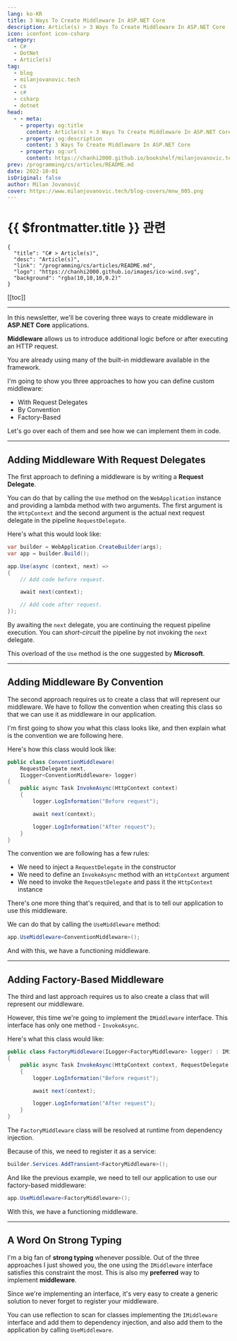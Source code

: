 ```yaml
---
lang: ko-KR
title: 3 Ways To Create Middleware In ASP.NET Core
description: Article(s) > 3 Ways To Create Middleware In ASP.NET Core
icon: iconfont icon-csharp
category: 
  - C#
  - DotNet
  - Article(s)
tag: 
  - blog
  - milanjovanovic.tech
  - cs
  - c#
  - csharp
  - dotnet
head:
  - - meta:
    - property: og:title
      content: Article(s) > 3 Ways To Create Middleware In ASP.NET Core
    - property: og:description
      content: 3 Ways To Create Middleware In ASP.NET Core
    - property: og:url
      content: https://chanhi2000.github.io/bookshelf/milanjovanovic.tech/3-ways-to-create-middleware-in-asp-net-core.html
prev: /programming/cs/articles/README.md
date: 2022-10-01
isOriginal: false
author: Milan Jovanović
cover: https://www.milanjovanovic.tech/blog-covers/mnw_005.png
---
```


# {{ $frontmatter.title }} 관련

```component VPCard
{
  "title": "C# > Article(s)",
  "desc": "Article(s)",
  "link": "/programming/cs/articles/README.md",
  "logo": "https://chanhi2000.github.io/images/ico-wind.svg",
  "background": "rgba(10,10,10,0.2)"
}
```

[[toc]]

---

<SiteInfo
  name="3 Ways To Create Middleware In ASP.NET Core"
  desc="In this newsletter, we'll be covering three ways to create middleware in ASP.NET Core applications. Middleware allows us to introduce additional logic before or after executing an HTTP request. You are already using many of the built-in middleware available in the framework. I'm going to show you three approaches to how you can define custom middleware: With Request Delegates, By Convention, and Factory-Based."
  url="https://milanjovanovic.tech/blog/3-ways-to-create-middleware-in-asp-net-core/"
  logo="https://milanjovanovic.tech/profile_favicon.png"
  preview="https://www.milanjovanovic.tech/blog-covers/mnw_005.png"/>

In this newsletter, we'll be covering three ways to create middleware in **ASP.NET Core** applications.

**Middleware** allows us to introduce additional logic before or after executing an HTTP request.

You are already using many of the built-in middleware available in the framework.

I'm going to show you three approaches to how you can define custom middleware:

- With Request Delegates
- By Convention
- Factory-Based

Let's go over each of them and see how we can implement them in code.

---

## Adding Middleware With Request Delegates

The first approach to defining a middleware is by writing a **Request Delegate**.

You can do that by calling the `Use` method on the `WebApplication` instance and providing a lambda method with two arguments. The first argument is the `HttpContext` and the second argument is the actual next request delegate in the pipeline `RequestDelegate`.

Here's what this would look like:

```cs
var builder = WebApplication.CreateBuilder(args);
var app = builder.Build();

app.Use(async (context, next) =>
{
    // Add code before request.

    await next(context);

    // Add code after request.
});
```

By awaiting the `next` delegate, you are continuing the request pipeline execution. You can *short-circuit* the pipeline by not invoking the `next` delegate.

This overload of the `Use` method is the one suggested by **Microsoft**.

---

## Adding Middleware By Convention

The second approach requires us to create a class that will represent our middleware. We have to follow the convention when creating this class so that we can use it as middleware in our application.

I'm first going to show you what this class looks like, and then explain what is the convention we are following here.

Here's how this class would look like:

```cs
public class ConventionMiddleware(
    RequestDelegate next,
    ILogger<ConventionMiddleware> logger)
{
    public async Task InvokeAsync(HttpContext context)
    {
        logger.LogInformation("Before request");

        await next(context);

        logger.LogInformation("After request");
    }
}

```

The convention we are following has a few rules:

- We need to inject a `RequestDelegate` in the constructor
- We need to define an `InvokeAsync` method with an `HttpContext` argument
- We need to invoke the `RequestDelegate` and pass it the `HttpContext` instance

There's one more thing that's required, and that is to tell our application to use this middleware.

We can do that by calling the `UseMiddleware` method:

```cs
app.UseMiddleware<ConventionMiddleware>();

```

And with this, we have a functioning middleware.

---

## Adding Factory-Based Middleware

The third and last approach requires us to also create a class that will represent our middleware.

However, this time we're going to implement the `IMiddleware` interface. This interface has only one method - `InvokeAsync`.

Here's what this class would like:

```cs
public class FactoryMiddleware(ILogger<FactoryMiddleware> logger) : IMiddleware
{
    public async Task InvokeAsync(HttpContext context, RequestDelegate next)
    {
        logger.LogInformation("Before request");

        await next(context);

        logger.LogInformation("After request");
    }
}
```

The `FactoryMiddleware` class will be resolved at runtime from dependency injection.

Because of this, we need to register it as a service:

```cs
builder.Services.AddTransient<FactoryMiddleware>();
```

And like the previous example, we need to tell our application to use our factory-based middleware:

```cs
app.UseMiddleware<FactoryMiddleware>();
```

With this, we have a functioning middleware.

---

## A Word On Strong Typing

I'm a big fan of **strong typing** whenever possible. Out of the three approaches I just showed you, the one using the `IMiddleware` interface satisfies this constraint the most. This is also my **preferred** way to implement **middleware**.

Since we're implementing an interface, it's very easy to create a generic solution to never forget to register your middleware.

You can use reflection to scan for classes implementing the `IMiddleware` interface and add them to dependency injection, and also add them to the application by calling `UseMiddleware`.

